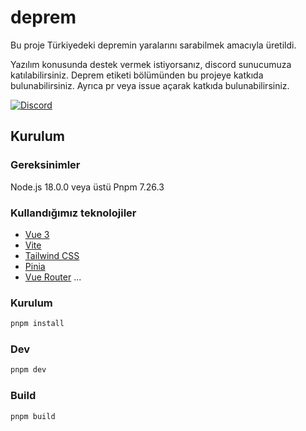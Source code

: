 # deprem
Bu proje Türkiyedeki depremin yaralarını sarabilmek amacıyla üretildi.


Yazılım konusunda destek vermek istiyorsanız, discord sunucumuza katılabilirsiniz. Deprem etiketi bölümünden bu projeye katkıda bulunabilirsiniz. Ayrıca pr veya issue açarak katkıda bulunabilirsiniz.
<p>
     </a>
      <a href="https://discord.gg/UN8mqgC79S"> <img src="https://img.shields.io/discord/982896043463180310?color=7289da&label=Discord&logo=discord&logoColor=white" alt="Discord"></a>
</p>


## Kurulum

### Gereksinimler
Node.js 18.0.0 veya üstü
Pnpm 7.26.3

### Kullandığımız teknolojiler
- [Vue 3](https://vuejs.org/)
- [Vite](https://vitejs.dev/)
- [Tailwind CSS](https://tailwindcss.com/)
- [Pinia](https://pinia.esm.dev/)
- [Vue Router](https://next.router.vuejs.org/)
...

### Kurulum
```bash
pnpm install
```

### Dev
```bash
pnpm dev
```

### Build
```bash
pnpm build
```
